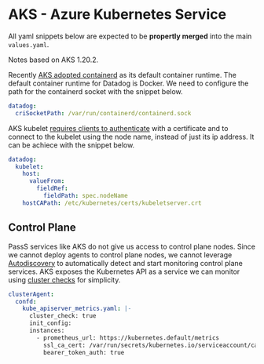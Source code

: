 # AKS - Azure Kubernetes Service

All yaml snippets below are expected to be **propertly merged** into the main `values.yaml`.

Notes based on AKS 1.20.2.

Recently [AKS adopted containerd](https://docs.microsoft.com/en-us/azure/aks/cluster-configuration?utm_source=thenewstack&utm_medium=website&utm_campaign=platform#container-runtime-configuration) as its default container runtime. The default container runtime for Datadog is Docker.  We need to configure the path for the containerd socket with the snippet below.

```yaml
datadog:
  criSocketPath: /var/run/containerd/containerd.sock
```

AKS kubelet [requires clients to authenticate](https://kubernetes.io/docs/reference/command-line-tools-reference/kubelet-tls-bootstrapping/#client-and-serving-certificates) with a certificate and to connect to the kubelet using the node name, instead of just its ip address. It can be achiece with the snippet below.

```yaml
datadog:
  kubelet:
    host:
      valueFrom:
        fieldRef:
          fieldPath: spec.nodeName
    hostCAPath: /etc/kubernetes/certs/kubeletserver.crt
```

## Control Plane

PassS services like AKS do not give us access to control plane nodes. Since we cannot deploy agents to control plane nodes, we cannot leverage [Autodiscovery](https://docs.datadoghq.com/agent/kubernetes/integrations/?tab=kubernetes) to automatically detect and start monitoring control plane services.
AKS exposes the Kubernetes API as a service we can monitor using [cluster checks](https://docs.datadoghq.com/agent/cluster_agent/clusterchecks/#static-configurations-in-files) for simplicity.

```yaml
clusterAgent:
  confd:
    kube_apiserver_metrics.yaml: |-
      cluster_check: true
      init_config:
      instances:
        - prometheus_url: https://kubernetes.default/metrics
          ssl_ca_cert: /var/run/secrets/kubernetes.io/serviceaccount/ca.crt
          bearer_token_auth: true
```
